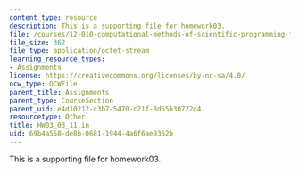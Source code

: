 ```yaml
---
content_type: resource
description: This is a supporting file for homework03.
file: /courses/12-010-computational-methods-of-scientific-programming-fall-2011/69b4a558de8b068119444a6f6ae9362b_HW03_03_11.in
file_size: 362
file_type: application/octet-stream
learning_resource_types:
- Assignments
license: https://creativecommons.org/licenses/by-nc-sa/4.0/
ocw_type: OCWFile
parent_title: Assignments
parent_type: CourseSection
parent_uid: e4d10212-c3b7-5470-c21f-8d65b30722d4
resourcetype: Other
title: HW03_03_11.in
uid: 69b4a558-de8b-0681-1944-4a6f6ae9362b
---
```

This is a supporting file for homework03.